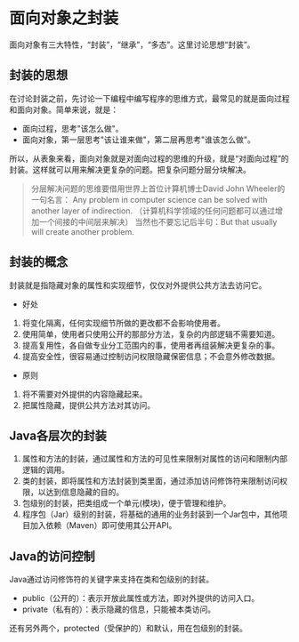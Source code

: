 # 面向对象之封装
面向对象有三大特性，“封装”，“继承”，“多态”。这里讨论思想“封装”。
## 封装的思想
在讨论封装之前，先讨论一下编程中编写程序的思维方式，最常见的就是面向过程和面向对象。简单来说，就是：
- 面向过程，思考"该怎么做"。
- 面向对象，第一层思考"该让谁来做"，第二层再思考"谁该怎么做"。

所以，从表象来看，面向对象就是对面向过程的思维的升级，就是“对面向过程”的封装。这样就可以用来解决更复杂的问题。把复杂问题分层分块解决。
> 分层解决问题的思维要借用世界上首位计算机博士David John Wheeler的一句名言：
> Any problem in computer science can be solved with another layer of indirection. 
> （计算机科学领域的任何问题都可以通过增加一个间接的中间层来解决）
> 当然也不要忘记后半句：But that usually will create another problem.

## 封装的概念
封装就是指隐藏对象的属性和实现细节，仅仅对外提供公共方法去访问它。
- 好处
1. 将变化隔离，任何实现细节所做的更改都不会影响使用者。
2. 使用简单，使用者只使用公开的那部分方法，复杂的内部逻辑不需要知道。
3. 提高复用性，各自做专业分工范围内的事，使用者再组装解决更复杂的事。
4. 提高安全性，很容易通过控制访问权限隐藏保密信息；不会意外修改数据。
- 原则
1. 将不需要对外提供的内容隐藏起来。
2. 把属性隐藏，提供公共方法对其访问。
## Java各层次的封装
1. 属性和方法的封装，通过属性和方法的可见性来限制对属性的访问和限制内部逻辑的调用。
2. 类的封装，即将属性和方法封装到类里面，通过添加访问修饰符来限制访问权限，以达到信息隐藏的目的。
3. 包级别的封装，把类组成一个单元(模块)，便于管理和维护。
4. 程序包（Jar）级别的封装，将基础的通用的业务封装到一个Jar包中，其他项目加入依赖（Maven）即可使用其公开API。
## Java的访问控制
Java通过访问修饰符的关键字来支持在类和包级别的封装。
- public（公开的）：表示开放此属性或方法，即对外提供的访问入口。
- private（私有的）：表示隐藏的信息，只能被本类访问。

还有另外两个，protected（受保护的）和默认，用在包级别的封装。